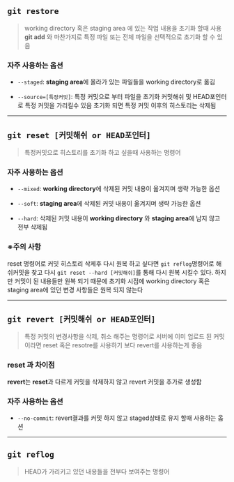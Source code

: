 ## `git restore`

> working directory 혹은 staging area 에 있는 작업 내용을 초기화 할때 사용 **git add** 와 마찬가지로 특정 파일 또는 전체 파일을 선택적으로 초기화 할 수 있음

### 자주 사용하는 옵션

- `--staged`: **staging area**에 올라가 있는 파일들을 working directory로 옮김

- `--source=[특정커밋]`: 특정 커밋으로 부터 파일을 초기화 커밋해쉬 및 HEAD포인터 로 특정 커밋을 가리킬수 있음 초기화 되면 특정 커밋 이후의 히스토리는 삭제됨

---

## `git reset [커밋해쉬 or HEAD포인터]`

> 특정커밋으로 히스토리를 초기화 하고 싶을때 사용하는 명령어

### 자주 사용하는 옵션

- `--mixed`: **working directory**에 삭제된 커밋 내용이 옮겨지며 생략 가능한 옵션

- `--soft`: **staging area**에 삭제된 커밋 내용이 옮겨지며 생략 가능한 옵션

- `--hard`: 삭제된 커밋 내용이 **working directory** 와 **staging area**에 남지 않고 전부 삭제됨

### ※주의 사항

reset 명령어로 커밋 히스토리 삭제후 다시 원복 하고 싶다면 `git reflog`명령어로 해쉬커밋을 찾고 다시 `git reset --hard [커밋해쉬]`를 통해 다시 원복 시킬수 있다.
하지만 커밋이 된 내용들만 원복 되기 때문에 초기화 시점에 working directory 혹은 staging area에 있던 변경 사항들은 원복 되지 않는다

---

## `git revert [커밋해쉬 or HEAD포인터]`

> 특정 커밋의 변경사항을 삭제, 취소 해주는 명령어로 서버에 이미 업로드 된 커밋이라면 reset 혹은 resotre를 사용하기 보다 revert를 사용하는게 좋음

### reset 과 차이점

**revert**는 **reset**과 다르게 커밋을 삭제하지 않고 revert 커밋을 추가로 생성함

### 자주 사용하는 옵션

- `--no-commit`: revert결과를 커밋 하지 않고 staged상태로 유지 할때 사용하는 옵션

---

## `git reflog`

> HEAD가 가리키고 있던 내용들을 전부다 보여주는 명령어
